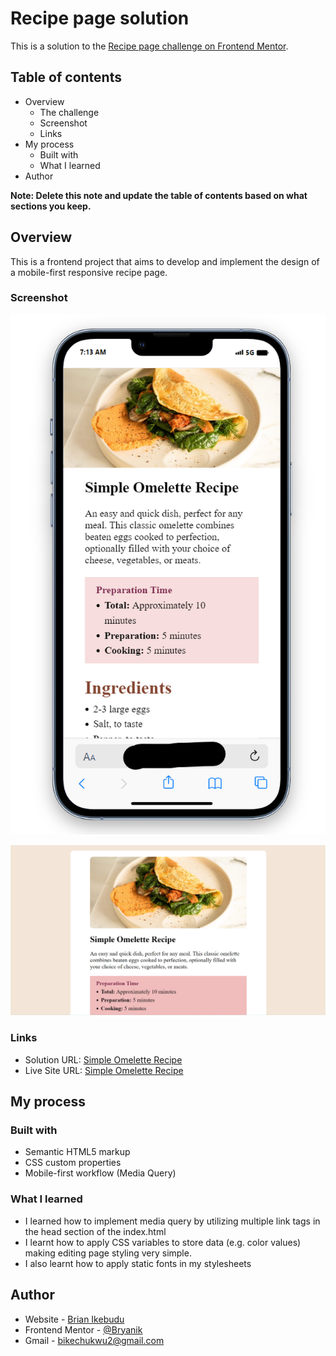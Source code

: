 # Recipe page solution

This is a solution to the [Recipe page challenge on Frontend Mentor](https://www.frontendmentor.io/challenges/recipe-page-KiTsR8QQKm).

## Table of contents

- Overview
  - The challenge
  - Screenshot
  - Links
- My process
  - Built with
  - What I learned
- Author

**Note: Delete this note and update the table of contents based on what sections you keep.**

## Overview
This is a frontend project that aims to develop and implement the design of a mobile-first responsive recipe page.

### Screenshot

![Mobile Preview](https://github.com/Bryanik/Simple-Omelette-Recipe/blob/main/assets/images/Live-Mobile-Preview.png)


![Desktop Preview](https://github.com/Bryanik/Simple-Omelette-Recipe/blob/main/assets/images/Live-Desktop-Preview.png)

### Links

- Solution URL: [Simple Omelette Recipe](https://github.com/Bryanik/Simple-Omelette-Recipe.git)
- Live Site URL: [Simple Omelette Recipe](####################)

## My process

### Built with

- Semantic HTML5 markup
- CSS custom properties
- Mobile-first workflow (Media Query)

### What I learned
- I learned how to implement media query by utilizing multiple link tags in the head section of the index.html
- I learnt how to apply CSS variables to store data (e.g. color values) making editing page styling very simple.
- I also learnt how to apply static fonts in my stylesheets

## Author

- Website - [Brian Ikebudu](https://github.com/Bryanik)
- Frontend Mentor - [@Bryanik](https://www.frontendmentor.io/profile/Bryanik)
- Gmail - [bikechukwu2@gmail.com](mailto:bikechukwu2@gmail.com)
